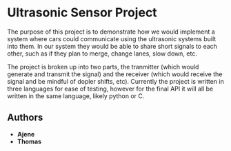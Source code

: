# Ultrasonic Sensor Project

The purpose of this project is to demonstrate how we would implement a system where cars could communicate using the ultrasonic systems built into them. In our system they would be able to share short signals to each other, such as if they plan to merge, change lanes, slow down, etc.

The project is broken up into two parts, the tranmitter (which would generate and transmit the signal) and the receiver (which would receive the signal and be mindful of dopler shifts, etc). Currently the project is written in three languages for ease of testing, however for the final API it will all be written in the same language, likely python or C.

## Authors

* **Ajene**
* **Thomas**